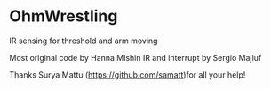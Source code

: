 OhmWrestling
============

IR sensing for threshold and arm moving

Most original code by Hanna Mishin
IR and interrupt by Sergio Majluf

Thanks Surya Mattu (https://github.com/samatt)for all your help!
